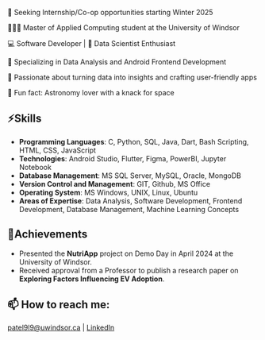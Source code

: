 🤝 Seeking Internship/Co-op opportunities starting Winter 2025

👩🏻‍🎓 Master of Applied Computing student at the University of Windsor

💻 Software Developer | 🚀 Data Scientist Enthusiast

🔭 Specializing in Data Analysis and Android Frontend Development

🌱 Passionate about turning data into insights and crafting user-friendly apps

🌌 Fun fact: Astronomy lover with a knack for space



## ⚡Skills
- **Programming Languages**: C, Python, SQL, Java, Dart, Bash Scripting, HTML, CSS, JavaScript
- **Technologies**: Android Studio, Flutter, Figma, PowerBI, Jupyter Notebook
- **Database Management**: MS SQL Server, MySQL, Oracle, MongoDB
- **Version Control and Management**: GIT, Github, MS Office
- **Operating System**: MS Windows, UNIX, Linux, Ubuntu
- **Areas of Expertise**: Data Analysis, Software Development, Frontend Development, Database Management, Machine Learning Concepts

## 🌟Achievements

- Presented the **NutriApp** project on Demo Day in April 2024 at the University of Windsor.
- Received approval from a Professor to publish a research paper on **Exploring Factors Influencing EV Adoption**.

## 📫 How to reach me:
patel9l9@uwindsor.ca | [LinkedIn](https://www.linkedin.com/in/mansi-patel-3012)


